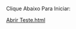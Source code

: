 Clique Abaixo Para Iniciar:

[Abrir Teste.html](https://alvesviniciuss.github.io/Teste/indexx.html)
